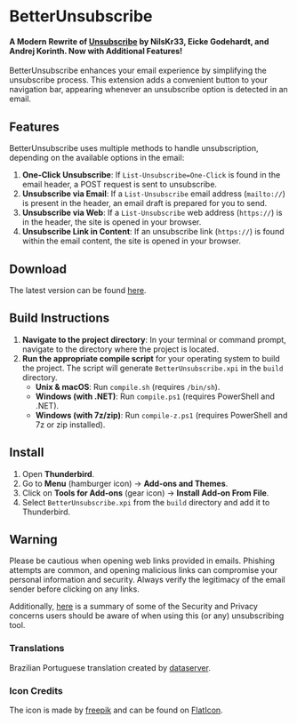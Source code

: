 # BetterUnsubscribe

#### A Modern Rewrite of [Unsubscribe](https://addons.thunderbird.net/en-us/thunderbird/addon/unsub/) by NilsKr33, Eicke Godehardt, and Andrej Korinth. Now with Additional Features!

BetterUnsubscribe enhances your email experience by simplifying the unsubscribe process. This extension adds a convenient button to your navigation bar, appearing whenever an unsubscribe option is detected in an email.

## Features

BetterUnsubscribe uses multiple methods to handle unsubscription, depending on the available options in the email:

1. **One-Click Unsubscribe**: If `List-Unsubscribe=One-Click` is found in the email header, a POST request is sent to unsubscribe.
2. **Unsubscribe via Email**: If a `List-Unsubscribe` email address (`mailto://`) is present in the header, an email draft is prepared for you to send.
3. **Unsubscribe via Web**: If a `List-Unsubscribe` web address (`https://`) is in the header, the site is opened in your browser.
4. **Unsubscribe Link in Content**: If an unsubscribe link (`https://`) is found within the email content, the site is opened in your browser.

## Download
The latest version can be found [here](https://github.com/LucBennett/BetterUnsubscribe/releases/latest).

## Build Instructions

1. **Navigate to the project directory**: In your terminal or command prompt, navigate to the directory where the project is located.
2. **Run the appropriate compile script** for your operating system to build the project. The script will generate `BetterUnsubscribe.xpi` in the `build` directory.
   - **Unix & macOS**: Run `compile.sh` (requires `/bin/sh`).
   - **Windows (with .NET)**: Run `compile.ps1` (requires PowerShell and .NET).
   - **Windows (with 7z/zip)**: Run `compile-z.ps1` (requires PowerShell and 7z or zip installed).

## Install

1. Open **Thunderbird**.
2. Go to **Menu** (hamburger icon) -> **Add-ons and Themes**.
3. Click on **Tools for Add-ons** (gear icon) -> **Install Add-on From File**.
4. Select `BetterUnsubscribe.xpi` from the `build` directory and add it to Thunderbird.

## Warning

Please be cautious when opening web links provided in emails. Phishing attempts are common, and opening malicious links can compromise your personal information and security. Always verify the legitimacy of the email sender before clicking on any links.

Additionally, [here](./Security%20Concerns.md) is a summary of some of the Security and Privacy concerns users should be aware of when using this (or any) unsubscribing tool.

### Translations

Brazilian Portuguese translation created by [dataserver](https://github.com/dataserver).

### Icon Credits

The icon is made by [freepik](https://www.freepik.com) and can be found on [FlatIcon](https://www.flaticon.com/free-icon/email_121931).